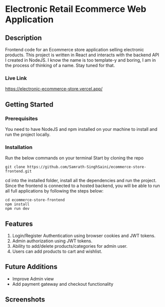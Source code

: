 # Electronic Retail Ecommerce Web Application 

## Description
Frontend code for an Ecommerce store application selling electronic products. This project is written in React and interacts with the backend API I created in NodeJS. 
I know the name is too template-y and boring, I am in the process of thinking of a name. Stay tuned for that. 
### Live Link
https://electronic-ecommerce-store.vercel.app/

## Getting Started
### Prerequisites
You need to have NodeJS and npm installed on your machine to install and run the project locally. 
### Installation
Run the below commands on your terminal
Start by cloning the repo
```
git clone https://github.com/Samrath-SinghSaini/ecommerce-store-frontend.git
```
cd into the installed folder, install all the dependencies and run the project. Since the frontend is connected to a hosted backend, you will be able to run all full applications by following the steps below:
```
cd ecommerce-store-frontend
npm install
npm run dev
```
## Features 
1. Login/Register Authentication using browser cookies and JWT tokens.
2. Admin authorization using JWT tokens.
3. Ability to add/delete products/categories for admin user.
4. Users can add products to cart and wishlist.

## Future Additions
* Improve Admin view
* Add payment gateway and checkout functionality 
## Screenshots
